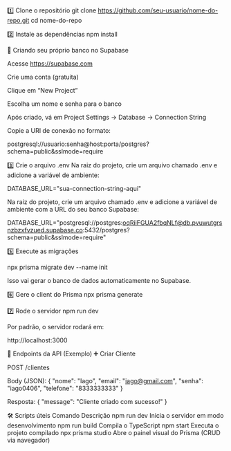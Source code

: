 1️⃣ Clone o repositório git clone https://github.com/seu-usuario/nome-do-repo.git cd nome-do-repo

2️⃣ Instale as dependências npm install

💾 Criando seu próprio banco no Supabase

Acesse https://supabase.com

Crie uma conta (gratuita)

Clique em “New Project”

Escolha um nome e senha para o banco

Após criado, vá em Project Settings → Database → Connection String

Copie a URI de conexão no formato:

postgresql://usuario:senha@host:porta/postgres?schema=public&sslmode=require

3️⃣ Crie o arquivo .env Na raiz do projeto, crie um arquivo chamado .env e adicione a variável de ambiente:

DATABASE_URL="sua-connection-string-aqui"

Na raiz do projeto, crie um arquivo chamado .env e adicione a variável de ambiente com a URL do seu banco Supabase:

DATABASE_URL="postgresql://postgres:oqRiiFGUA2fbqNLf@db.pvuwutgrsnzbzxfvzued.supabase.co:5432/postgres?schema=public&sslmode=require"

5️⃣ Execute as migrações

npx prisma migrate dev --name init

Isso vai gerar o banco de dados automaticamente no Supabase.

6️⃣ Gere o client do Prisma npx prisma generate

7️⃣ Rode o servidor npm run dev

Por padrão, o servidor rodará em:

http://localhost:3000

📡 Endpoints da API (Exemplo) ➕ Criar Cliente

POST /clientes

Body (JSON): { "nome": "Iago", "email": "iago@gmail.com", "senha": "iago0406", "telefone": "8333333333" }

Resposta: { "message": "Cliente criado com sucesso!" }

🛠️ Scripts úteis Comando Descrição npm run dev Inicia o servidor em modo desenvolvimento npm run build Compila o TypeScript npm start Executa o projeto compilado npx prisma studio Abre o painel visual do Prisma (CRUD via navegador)
